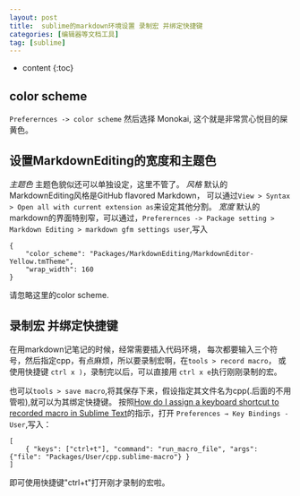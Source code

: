 ```yaml
---
layout: post
title:  sublime的markdown环境设置 录制宏 并绑定快捷键
categories: [编辑器等文档工具]
tag: [sublime]
---
```


* content
{:toc}

## color scheme
`Preferernces -> color scheme` 然后选择 Monokai, 这个就是非常赏心悦目的屎黄色。

## 设置MarkdownEditing的宽度和主题色
*主题色*
主题色貌似还可以单独设定，这里不管了。
*风格*
默认的MarkdownEditing风格是GitHub flavored Markdown， 可以通过`View > Syntax > Open all with current extension as`来设定其他分割。
*宽度*
默认的markdown的界面特别窄，可以通过，`Preferernces -> Package setting > Markdown Editing > markdown gfm settings user`,写入
```
{
    "color_scheme": "Packages/MarkdownEditing/MarkdownEditor-Yellow.tmTheme",
    "wrap_width": 160
}
```
请忽略这里的color scheme.

## 录制宏 并绑定快捷键
在用markdown记笔记的时候，经常需要插入代码环境，
每次都要输入三个符号，然后指定cpp，有点麻烦，所以要录制宏啊，在`tools > record macro`， 或使用快捷键 `ctrl x )`，录制完以后，可以直接用 `ctrl x e`执行刚刚录制的宏。

也可以`tools > save macro`,将其保存下来，假设指定其文件名为cpp(.后面的不用管啦),就可以为其绑定快捷键。
按照[How do I assign a keyboard shortcut to recorded macro in Sublime Text](https://superuser.com/questions/609057/how-do-i-assign-a-keyboard-shortcut-to-recorded-macro-in-sublime-text)的指示，打开 `Preferences → Key Bindings - User`,写入：
```
[
    { "keys": ["ctrl+t"], "command": "run_macro_file", "args": {"file": "Packages/User/cpp.sublime-macro"} }
]
```
即可使用快捷键"ctrl+t"打开刚才录制的宏啦。
